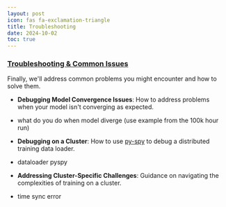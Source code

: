```yaml
---
layout: post
icon: fas fa-exclamation-triangle
title: Troubleshooting
date: 2024-10-02
toc: true
---
```


### [**Troubleshooting & Common Issues**](../06-troubleshooting)
Finally, we'll address common problems you might encounter and how to solve them.
- **Debugging Model Convergence Issues**: How to address problems when your model isn't converging as expected.
* what do you do when model diverge (use example from the 100k hour run)
- **Debugging on a Cluster**: How to use [py-spy](https://github.com/benfred/py-spy) to debug a distributed training data loader.
* dataloader pyspy
- **Addressing Cluster-Specific Challenges**: Guidance on navigating the complexities of training on a cluster.
* time sync error